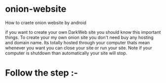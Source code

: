 # onion-website
How to craete onion website by android

if  you want to create your own DarkWeb site you should know this important things. To create your my own onion site you don't need buy any hosting and domain name.
Its totally hosted through your computer thats mean whenever you want you can close your site or run your site.
Note if your computer is shutdown than automatically your site will stop.

# Follow the step :-
